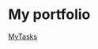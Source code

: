 # My portfolio

[MyTasks](https://github.com/SvitlanaBA/MyTasks/commit/ec00729c82c63138a6b9b8f740489613ad8dba1b)
